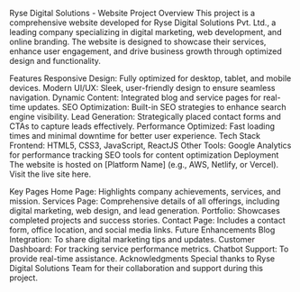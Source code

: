 Ryse Digital Solutions - Website Project
Overview
This project is a comprehensive website developed for Ryse Digital Solutions Pvt. Ltd., a leading company specializing in digital marketing, web development, and online branding. The website is designed to showcase their services, enhance user engagement, and drive business growth through optimized design and functionality.

Features
Responsive Design: Fully optimized for desktop, tablet, and mobile devices.
Modern UI/UX: Sleek, user-friendly design to ensure seamless navigation.
Dynamic Content: Integrated blog and service pages for real-time updates.
SEO Optimization: Built-in SEO strategies to enhance search engine visibility.
Lead Generation: Strategically placed contact forms and CTAs to capture leads effectively.
Performance Optimized: Fast loading times and minimal downtime for better user experience.
Tech Stack
Frontend: HTML5, CSS3, JavaScript, ReactJS
Other Tools:
Google Analytics for performance tracking
SEO tools for content optimization
Deployment
The website is hosted on [Platform Name] (e.g., AWS, Netlify, or Vercel). Visit the live site here.

Key Pages
Home Page: Highlights company achievements, services, and mission.
Services Page: Comprehensive details of all offerings, including digital marketing, web design, and lead generation.
Portfolio: Showcases completed projects and success stories.
Contact Page: Includes a contact form, office location, and social media links.
Future Enhancements
Blog Integration: To share digital marketing tips and updates.
Customer Dashboard: For tracking service performance metrics.
Chatbot Support: To provide real-time assistance.
Acknowledgments
Special thanks to Ryse Digital Solutions Team for their collaboration and support during this project.
